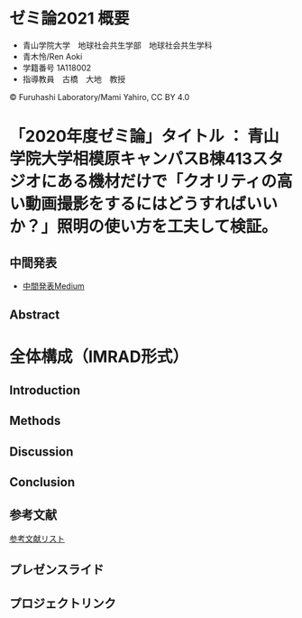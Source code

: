 # ゼミ論2021 概要

- 青山学院大学　地球社会共生学部　地球社会共生学科
- 青木怜/Ren Aoki
- 学籍番号 1A118002
- 指導教員　古橋　大地　教授

© Furuhashi Laboratory/Mami Yahiro, CC BY 4.0

# 「2020年度ゼミ論」タイトル ： 青山学院大学相模原キャンパスB棟413スタジオにある機材だけで「クオリティの高い動画撮影をするにはどうすればいいか？」照明の使い方を工夫して検証。

## 中間発表
- [中間発表Medium](https://medium.com/furuhashilab/%E6%92%AE%E5%BD%B1-%E3%81%AB%E3%81%AF%E5%85%89%E3%81%8C%E5%A4%A7%E4%BA%8B-e93177bb91e6)


## Abstract

# 全体構成（IMRAD形式）

## Introduction

## Methods

## Discussion

## Conclusion

## 参考文献
[参考文献リスト](https://docs.google.com/spreadsheets/d/1aTm66UNxFB5cAVl1_44wyT1jAr8qmjzAisON0W4mXs0/edit?usp=sharing)

## プレゼンスライド

## プロジェクトリンク
